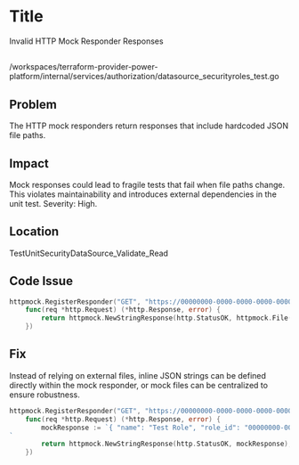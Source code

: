 # Title

Invalid HTTP Mock Responder Responses

##

/workspaces/terraform-provider-power-platform/internal/services/authorization/datasource_securityroles_test.go

## Problem

The HTTP mock responders return responses that include hardcoded JSON file paths.

## Impact

Mock responses could lead to fragile tests that fail when file paths change. This violates maintainability and introduces external dependencies in the unit test. Severity: High.

## Location

TestUnitSecurityDataSource_Validate_Read

## Code Issue

```go
httpmock.RegisterResponder("GET", "https://00000000-0000-0000-0000-000000000001.crm4.dynamics.com/api/data/v9.2/roles",
	func(req *http.Request) (*http.Response, error) {
		return httpmock.NewStringResponse(http.StatusOK, httpmock.File("tests/datasource/security_roles/Validate_Read/get_security_roles.json").String()), nil
	})
```

## Fix

Instead of relying on external files, inline JSON strings can be defined directly within the mock responder, or mock files can be centralized to ensure robustness.

```go
httpmock.RegisterResponder("GET", "https://00000000-0000-0000-0000-000000000001.crm4.dynamics.com/api/data/v9.2/roles",
	func(req *http.Request) (*http.Response, error) {
		mockResponse := `{ "name": "Test Role", "role_id": "00000000-0000-0000-0000-000000000001" }
`
		return httpmock.NewStringResponse(http.StatusOK, mockResponse), nil
	})
```